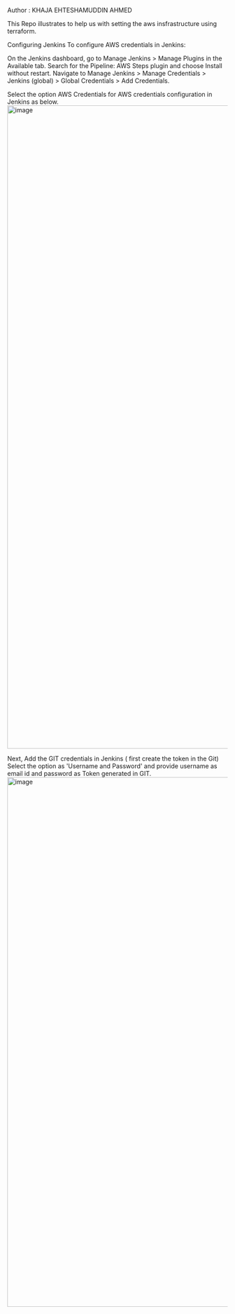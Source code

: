 
Author : KHAJA EHTESHAMUDDIN AHMED

This Repo illustrates to help us with setting the aws insfrastructure using terraform.



Configuring Jenkins
To configure AWS credentials in Jenkins:

On the Jenkins dashboard, go to Manage Jenkins > Manage Plugins in the Available tab. Search for the Pipeline: AWS Steps plugin and choose Install without restart.
Navigate to Manage Jenkins > Manage Credentials > Jenkins (global) > Global Credentials > Add Credentials.

Select the option AWS Credentials for AWS credentials configuration in Jenkins as below.
<img width="1467" alt="image" src="https://github.com/ehteshamkhaja/ec2-instance-creation-using-terraform/assets/27899831/a8779b05-5c59-432c-aec3-e03422bb4d73">


Next, Add the GIT credentials in Jenkins ( first create the token in the Git)
Select the option as 'Username and Password' and provide username as email id and password as Token generated in GIT.
<img width="1208" alt="image" src="https://github.com/ehteshamkhaja/ec2-instance-creation-using-terraform/assets/27899831/a5a2a562-da21-47fb-998b-962d1d6b3159">

